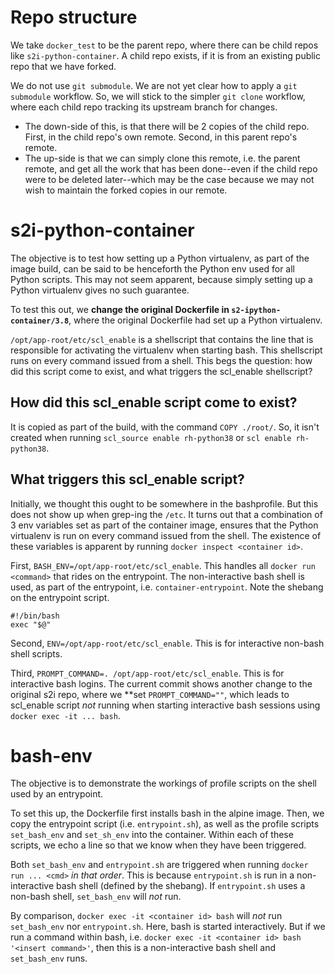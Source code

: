# Repo structure

We take `docker_test` to be the parent repo, where there can be child repos like `s2i-python-container`. A child repo exists, if it is from an existing public repo that we have forked.

We do not use `git submodule`. We are not yet clear how to apply a `git submodule` workflow. So, we will stick to the simpler `git clone` workflow, where each child repo tracking its upstream branch for changes.
- The down-side of this, is that there will be 2 copies of the child repo. First, in the child repo's own remote. Second, in this parent repo's remote.
- The up-side is that we can simply clone this remote, i.e. the parent remote, and get all the work that has been done--even if the child repo were to be deleted later--which may be the case because we may not wish to maintain the forked copies in our remote.

# s2i-python-container
The objective is to test how setting up a Python virtualenv, as part of the image build, can be said to be henceforth the Python env used for all Python scripts. This may not seem apparent, because simply setting up a Python virtualenv gives no such guarantee.

To test this out, we **change the original Dockerfile in `s2-ipython-container/3.8`**, where the original Dockerfile had set up a Python virtualenv.

`/opt/app-root/etc/scl_enable` is a shellscript that contains the line that is responsible for activating the virtualenv when starting bash. This shellscript runs on every command issued from a shell. This begs the question: how did this script come to exist, and what triggers the scl_enable shellscript?

## How did this scl_enable script come to exist?

It is copied as part of the build, with the command `COPY ./root/`. So, it isn't created when running `scl_source enable rh-python38` or `scl enable rh-python38`.

## What triggers this scl_enable script?

Initially, we thought this ought to be somewhere in the bashprofile. But this does not show up when grep-ing the `/etc`. It turns out that a combination of 3 env variables set as part of the container image, ensures that the Python virtualenv is run on every command issued from the shell. The existence of these variables is apparent by running `docker inspect <container id>`.

First, `BASH_ENV=/opt/app-root/etc/scl_enable`. This handles all `docker run <command>` that rides on the entrypoint. The non-interactive bash shell is used, as part of the entrypoint, i.e. `container-entrypoint`. Note the shebang on the entrypoint script.
```
#!/bin/bash
exec "$@"
```

Second, `ENV=/opt/app-root/etc/scl_enable`. This is for interactive non-bash shell scripts.

Third, `PROMPT_COMMAND=. /opt/app-root/etc/scl_enable`. This is for interactive bash logins. The current commit shows another change to the original s2i repo, where we **set `PROMPT_COMMAND=""`, which leads to scl_enable script *not* running when starting interactive bash sessions using `docker exec -it ... bash`.

# bash-env
The objective is to demonstrate the workings of profile scripts on the shell used by an entrypoint.

To set this up, the Dockerfile first installs bash in the alpine image. Then, we copy the entrypoint script (i.e. `entrypoint.sh`), as well as the profile scripts `set_bash_env` and `set_sh_env` into the container. Within each of these scripts, we echo a line so that we know when they have been triggered.

Both `set_bash_env` and `entrypoint.sh` are triggered when running `docker run ... <cmd>` *in that order*. This is because `entrypoint.sh` is run in a non-interactive bash shell (defined by the shebang). If `entrypoint.sh` uses a non-bash shell, `set_bash_env` will *not* run.

By comparison, `docker exec -it <container id> bash` will *not* run `set_bash_env` nor `entrypoint.sh`. Here, bash is started interactively. But if we run a command within bash, i.e. `docker exec -it <container id> bash '<insert command>'`, then this is a non-interactive bash shell and `set_bash_env` runs.